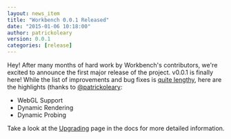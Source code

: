 ```yaml
---
layout: news_item
title: "Workbench 0.0.1 Released"
date: "2015-01-06 10:18:00"
author: patrickoleary
version: 0.0.1
categories: [release]
---
```


Hey! After many months of hard work by Workbench's contributors, we're excited
to announce the first major release of the project. v0.0.1 is finally here! While
the list of improvements and bug fixes is [quite lengthy][history],
here are the highlights (thanks to [@patrickoleary](http://github.com/patrickoleary):

- WebGL Support
- Dynamic Rendering
- Dynamic Probing

Take a look at the [Upgrading][] page in the docs for more detailed information.

[history]: /docs/history/#v0-0-1
[Upgrading]: /docs/upgrading/
